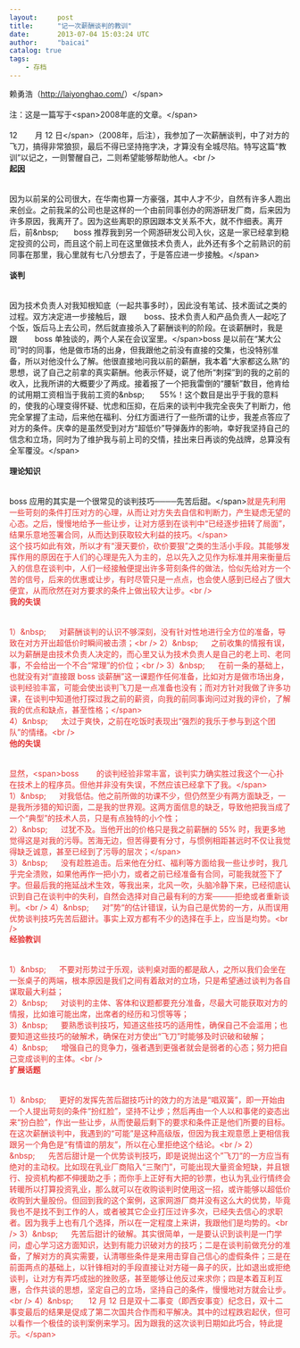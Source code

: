 ```yaml
---
layout:     post
title:      "记一次薪酬谈判的教训"
date:       2013-07-04 15:03:24 UTC
author:     "baicai"
catalog: true
tags:
    - 存档
---
```


赖勇浩（<a id="url_1" href="http://laiyonghao.com/" target="_blank">http://laiyonghao.com/</a><span>）&lt;/span><br />
<br />
注：这是一篇写于&lt;span>2008</span><span>年底的文章。&lt;/span><br />
<br />
12&nbsp;&nbsp;&nbsp;&nbsp;&nbsp;&nbsp;&nbsp; <span>月 </span><span>12 </span><span>日&lt;/span>（2008<span>年，后注</span>），我参加了一次薪酬谈判，中了对方的飞刀，搞得非常狼狈，最后不得已坚持拖字决，才算没有全城尽陷。特写这篇“教训”以记之，一则警醒自己，二则希望能够帮助他人。&lt;br />
<br />
<span><b>起因</b></span><br />
<br />
<br />
因为以前呆的公司很大，在华南也算一方豪强，其中人才不少，自然有许多人跑出来创业。之前我呆的公司也是这样的一个由前同事创办的网游研发厂商，后来因为许多原因，我离开了。因为这些离职的原因跟本文关系不大，就不作细表。离开后，前&amp;nbsp;&nbsp;&nbsp;&nbsp;&nbsp;&nbsp;&nbsp; <span>boss </span><span>推荐我到另一个网游研发公司入伙，这是一家已经拿到稳定投资的公司，而且这个前上司在这里做技术负责人，此外还有多个之前熟识的前同事在那里，我心里就有七八分想去了，于是答应进一步接触。&lt;/span><br />
<br />
<span><b>谈判</b></span><br />
<br />
<br />
因为技术负责人对我知根知底（一起共事多时），因此没有笔试、技术面试之类的过程。双方决定进一步接触后，跟&nbsp;&nbsp;&nbsp;&nbsp;&nbsp;&nbsp;&nbsp; <span>boss</span><span>、技术负责人和产品负责人一起吃了个饭，饭后马上去公司，然后就直接杀入了薪酬谈判的阶段。在谈薪酬时，我是跟&nbsp;&nbsp;&nbsp;&nbsp;&nbsp;&nbsp;&nbsp; </span><span>boss </span><span>单独谈的，两个人呆在会议室里。&lt;/span><span>boss </span><span>是以前在“某大公司”时的同事，他是做市场的出身，但我跟他之前没有直接的交集，也没特别准备，所以对他没什么了解。他很直接地问我以前的薪酬，我本着“大家都这么熟”的思想，说了自己之前拿的真实薪酬。他表示怀疑，说了他所“刺探”到的我的之前的收入，比我所讲的大概要少了两成。接着报了一个把我雷倒的“腰斩”数目，他肯给的试用期工资相当于我前工资的&amp;nbsp;&nbsp;&nbsp;&nbsp;&nbsp;&nbsp;&nbsp; </span><span>55%</span><span>！这个数目是出乎于我的意料的，使我的心理变得怀疑、忧虑和压抑，在后来的谈判中我完全丧失了判断力，他完全掌握了主动，后来他在福利、分红方面进行了一些所谓的让步，我差点答应了对方的条件。庆幸的是虽然受到对方“超低价”导弹轰炸的影响，幸好我坚持自己的信念和立场，同时为了维护我与前上司的交情，挂出来日再谈的免战牌，总算没有全军覆没。&lt;/span><br />
<br />
<span><b>理论知识</b></span><br />
<br />
<br />
boss <span>应用的其实是一个很常见的谈判技巧────先苦后甜。&lt;/span><span style="color:#E53333;"><span style="color:#E53333;">就是先利用一些苛刻的条件打压对方的心理，从而让对方失去自信和判断力，产生疑虑无望的心态。之后，慢慢地给予一些让步，让对方感到在谈判中“已经逐步扭转了局面”，结果乐意地签署合同，从而达到获取较大利益的技巧。&lt;/span></span><br />
这个技巧如此有效，所以才有“漫天要价，砍价要狠”之类的生活小手段。其能够发挥作用的原因在于人们的心理是先入为主的，总以先入之见作为标准并用来衡量后入的信息在谈判中，人们一经接触便提出许多苛刻条件的做法，恰似先给对方一个苦的信号，后来的优惠或让步，有时尽管只是一点点，也会使人感到已经占了很大便宜，从而欣然在对方要求的条件上做出较大让步。&lt;br />
<br />
<span><b>我的失误</b></span><br />
<br />
<br />
1）&amp;nbsp;&nbsp;&nbsp;&nbsp;&nbsp;&nbsp; 对薪酬谈判的认识不够深刻，没有针对性地进行全方位的准备，导致在对方开出超低价时瞬间被击溃；&lt;br />
2）&amp;nbsp;&nbsp;&nbsp;&nbsp;&nbsp;&nbsp; 之前收集的情报有误，以为薪酬是由技术负责人决定的，而心里又认为技术负责人是自己的老上司、老同事，不会给出一个不合“常理”的价位；&lt;br />
3）&amp;nbsp;&nbsp;&nbsp;&nbsp;&nbsp;&nbsp; 在前一条的基础上，也就没有对“直接跟 <span>boss </span><span>谈薪酬”这一课题作任何准备，比如对方是做市场出身，谈判经验丰富，可能会使出谈判飞刀是一点准备也没有；而对方针对我做了许多功课，在谈判中知道他打探过我之前的薪资，向我的前同事询问过对我的评价，了解我的优点和缺点，甚至性格；&lt;/span><br />
4）&amp;nbsp;&nbsp;&nbsp;&nbsp;&nbsp;&nbsp; 太过于爽快，之前在吃饭时表现出“强烈的我乐于参与到这个团队”的情绪。&lt;br />
<br />
<span><b>他的失误</b></span><br />
<br />
<br />
显然，&lt;span>boss&nbsp;&nbsp;&nbsp;&nbsp;&nbsp;&nbsp;&nbsp; </span><span>的谈判经验非常丰富，谈判实力确实胜过我这个一心扑在技术上的程序员。但他并非没有失误，不然应该已经拿下了我。&lt;/span><br />
1）&amp;nbsp;&nbsp;&nbsp;&nbsp;&nbsp;&nbsp; 对我低估。他之前所做的功课不少，但仍然至少有两方面缺乏，一是我所涉猎的知识面，二是我的世界观。这两方面信息的缺乏，导致他把我当成了一个“典型”的技术人员，只是有点独特的小个性；<br />
2）&amp;nbsp;&nbsp;&nbsp;&nbsp;&nbsp;&nbsp; 过犹不及。当他开出的价格只是我之前薪酬的 <span>55% </span><span>时，我更多地觉得这是对我的污辱。苦海无边，但苦得要有分寸，与惯例相距甚远时不仅让我觉得缺乏诚意，甚至已经到了污辱的层次；&lt;/span><br />
3）&amp;nbsp;&nbsp;&nbsp;&nbsp;&nbsp;&nbsp; 没有趁胜追击。后来他在分红、福利等方面给我一些让步时，我几乎完全溃败，如果他再作一把小力，或者之前已经准备有合同，可能我就签下了字。但最后我的拖延战术生效，等我出来，北风一吹，头脑冷静下来，已经彻底认识到自己在谈判中的失利，自然会选择对自己最有利的方案────拒绝或者重新谈判。&lt;br />
4）&amp;nbsp;&nbsp;&nbsp;&nbsp;&nbsp;&nbsp; 对”势“的估计错误，认为自己是优势的一方，从而误用优势谈判技巧先苦后甜计。事实上双方都有不少的选择在手上，应当是均势。&lt;br />
<br />
<span><b>经验教训</b></span><br />
<br />
<br />
1）&amp;nbsp;&nbsp;&nbsp;&nbsp;&nbsp;&nbsp; 不要对形势过于乐观，谈判桌对面的都是敌人，之所以我们会坐在一张桌子的两端，根本原因是我们之间有着敌对的立场，只是希望通过谈判为各自谋取最大利益；<br />
2）&amp;nbsp;&nbsp;&nbsp;&nbsp;&nbsp;&nbsp; 对谈判的主体、客体和议题都要充分准备，尽最大可能获取对方的情报，比如谁可能出席，出席者的经历和习惯等等；<br />
3）&amp;nbsp;&nbsp;&nbsp;&nbsp;&nbsp;&nbsp; 要熟悉谈判技巧，知道这些技巧的适用性，确保自己不会滥用；也要知道这些技巧的破解术，确保在对方使出“飞刀”时能够及时识破和破解；<br />
4）&amp;nbsp;&nbsp;&nbsp;&nbsp;&nbsp;&nbsp; 增强自己的竞争力，强者遇到更强者就会是弱者的心态；努力把自己变成谈判的主体。&lt;br />
<br />
<span><b>扩展话题</b></span><br />
<br />
<br />
1）&amp;nbsp;&nbsp;&nbsp;&nbsp;&nbsp;&nbsp; 更好的发挥先苦后甜技巧计的效力的方法是“唱双簧”，即一开始由一个人提出苛刻的条件“扮红脸”，坚持不让步；然后再由一个人以和事佬的姿态出来“扮白脸”，作出一些让步，从而使最后剩下的要求和条件正是他们所要的目标。在这次薪酬谈判中，我遇到的“可能”是这种高级版，但因为我主观意愿上更相信我跟另一个角色是“有情谊的朋友”，所以在心里拒绝这个结论。&lt;br />
2）&amp;nbsp;&nbsp;&nbsp;&nbsp;&nbsp;&nbsp; 先苦后甜计是一个优势谈判技巧，即是说抛出这个”飞刀“的一方应当有绝对的主动权。比如现在乳业厂商陷入“三聚门”，可能出现大量资金短缺，并且银行、投资机构都不伸援助之手；而你手上正好有大把的钞票，也认为乳业行情终会转暖所以打算投资乳业，那么就可以在收购谈判时使用这一招，或许能够以超低价收购到大量股份。但回到我的这个案例，这家网游厂商并没有这么大的优势，毕竟我也不是找不到工作的人，或者被其它企业打压过许多次，已经失去信心的求职者。因为我手上也有几个选择，所以在一定程度上来讲，我跟他们是均势的。&lt;br />
3）&amp;nbsp;&nbsp;&nbsp;&nbsp;&nbsp;&nbsp; 先苦后甜计的破解。其实很简单，一是要认识到谈判是一门学问，虚心学习这方面知识，达到有能力识破对方的技巧；二是在谈判前做充分的准备，了解对方的真实需要，认清哪些条件是来用击穿自己信心的虚假条件；三是在前面两点的基础上，以针锋相对的手段直接让对方碰一鼻子的灰，比如退出或拒绝谈判，让对方有弄巧成拙的挫败感，甚至能够让他反过来求你；四是本着互利互惠，合作共谈的思想，坚定自己的立场，坚持自己的条件，慢慢地对方就会让步。&lt;br />
4）&amp;nbsp;&nbsp;&nbsp;&nbsp;&nbsp;&nbsp;&nbsp; 12 <span>月 </span><span>12 </span><span>日是双十二事变（即西安事变）纪念日，双十二事变最后的结果是促成了第二次国共合作而和平解决。其中的过程跌宕起伏，但可以看作一个极佳的谈判案例来学习。因为跟我的这次谈判日期如此巧合，特此提示。&lt;/span>